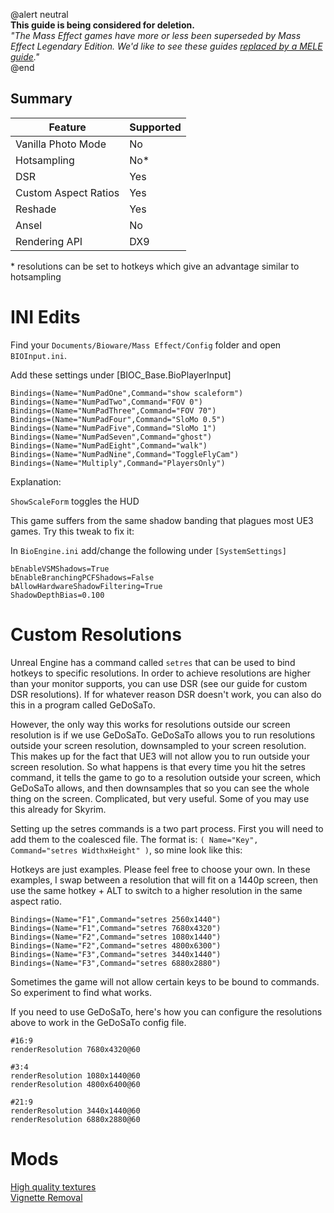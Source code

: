 @alert neutral  
**This guide is being considered for deletion.**  
*"The Mass Effect games have more or less been superseded by Mass Effect Legendary Edition. We'd like to see these guides [replaced by a MELE guide](https://github.com/framedsc/Sitesource/issues/92)."*  
@end

## Summary

Feature | Supported
--|--
Vanilla Photo Mode | No
Hotsampling | No*
DSR | Yes
Custom Aspect Ratios | Yes
Reshade | Yes 
Ansel | No
Rendering API | DX9

\* resolutions can be set to hotkeys which give an advantage similar to hotsampling

INI Edits
==========================================================

Find your `Documents/Bioware/Mass Effect/Config` folder and open `BIOInput.ini`.

Add these settings under [BIOC_Base.BioPlayerInput]
```
Bindings=(Name="NumPadOne",Command="show scaleform")
Bindings=(Name="NumPadTwo",Command="FOV 0")
Bindings=(Name="NumPadThree",Command="FOV 70")
Bindings=(Name="NumPadFour",Command="SloMo 0.5")
Bindings=(Name="NumPadFive",Command="SloMo 1")
Bindings=(Name="NumPadSeven",Command="ghost")
Bindings=(Name="NumPadEight",Command="walk")
Bindings=(Name="NumPadNine",Command="ToggleFlyCam")
Bindings=(Name="Multiply",Command="PlayersOnly")
```

Explanation:

`ShowScaleForm` toggles the HUD

This game suffers from the same shadow banding that plagues most UE3 games. Try this tweak to fix it:

In `BioEngine.ini` add/change the following under `[SystemSettings]`
```
bEnableVSMShadows=True
bEnableBranchingPCFShadows=False
bAllowHardwareShadowFiltering=True
ShadowDepthBias=0.100
```


Custom Resolutions
==========================================================

Unreal Engine has a command called `setres` that can be used to bind hotkeys to specific resolutions. In order to achieve resolutions are higher than your monitor supports, you can use DSR (see our guide for custom DSR resolutions). If for whatever reason DSR doesn't work, you can also do this in a program called GeDoSaTo.

However, the only way this works for resolutions outside our screen resolution is if we use GeDoSaTo. GeDoSaTo allows you to run resolutions outside your screen resolution, downsampled to your screen resolution. This makes up for the fact that UE3 will not allow you to run outside your screen resolution. So what happens is that every time you hit the setres command, it tells the game to go to a resolution outside your screen, which GeDoSaTo allows, and then downsamples that so you can see the whole thing on the screen. Complicated, but very useful. Some of you may use this already for Skyrim.

Setting up the setres commands is a two part process. First you will need to add them to the coalesced file. The format is: `( Name="Key", Command="setres WidthxHeight" )`, so mine look like this:

Hotkeys are just examples. Please feel free to choose your own. In these examples, I swap between a resolution that will fit on a 1440p screen, then use the same hotkey + ALT to switch to a higher resolution in the same aspect ratio.
```
Bindings=(Name="F1",Command="setres 2560x1440")
Bindings=(Name="F1",Command="setres 7680x4320")
Bindings=(Name="F2",Command="setres 1080x1440")
Bindings=(Name="F2",Command="setres 4800x6300")
Bindings=(Name="F3",Command="setres 3440x1440")
Bindings=(Name="F3",Command="setres 6880x2880")
```

Sometimes the game will not allow certain keys to be bound to commands. So experiment to find what works.

If you need to use GeDoSaTo, here's how you can configure the resolutions above to work in the GeDoSaTo config file.

```
#16:9
renderResolution 7680x4320@60

#3:4
renderResolution 1080x1440@60
renderResolution 4800x6400@60

#21:9
renderResolution 3440x1440@60
renderResolution 6880x2880@60
```


Mods
==========================================================
[High quality textures](https://www.nexusmods.com/masseffect/mods/83)  
[Vignette Removal](https://www.nexusmods.com/masseffect/mods/104)